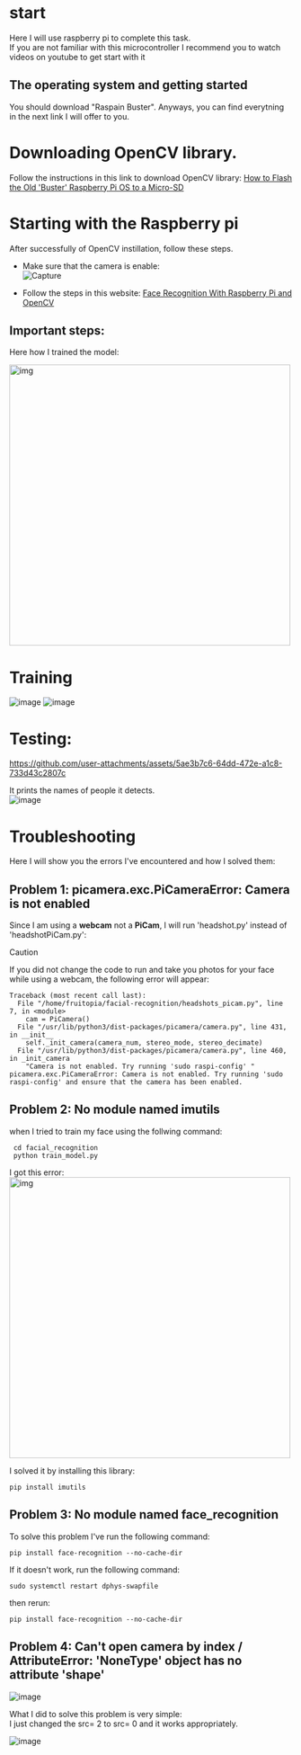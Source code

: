 # start
Here I will use raspberry pi to complete this task. <br>
If you are not familiar with this microcontroller I recommend you to watch videos on youtube to get start with it

## The operating system and getting started

You should download "Raspain Buster". Anyways, you can find everytning in the next link I will offer to you. <br>


# Downloading OpenCV library. 
Follow the instructions in this link to download OpenCV library: [How to Flash the Old 'Buster' Raspberry Pi OS to a Micro-SD](https://core-electronics.com.au/guides/flash-buster-os-pi/) <br>

# Starting with the Raspberry pi 
After successfully of OpenCV instillation, follow these steps.

- Make sure that the camera is enable: <br>
![Capture](https://github.com/user-attachments/assets/45a6a621-289f-4e96-9f66-a90735ccbefa)

- Follow the steps in this website: [Face Recognition With Raspberry Pi and OpenCV](https://core-electronics.com.au/guides/face-identify-raspberry-pi/)

## Important steps:
Here how I trained the model:<br>

<img src="https://github.com/user-attachments/assets/fa422d53-d8d4-4edc-8a95-c21162db0470" alt="img" width= 500>


# Training

![image](https://github.com/user-attachments/assets/16ec4d69-806d-4635-a383-de755fe268ec)
![image](https://github.com/user-attachments/assets/24016895-9bf4-49bc-b661-146a55ce01cf)

# Testing:




https://github.com/user-attachments/assets/5ae3b7c6-64dd-472e-a1c8-733d43c2807c




It prints the names of people it detects.<br> 
![image](https://github.com/user-attachments/assets/390f0ae1-4dc2-4f90-a4db-e17b74170dc0)




# Troubleshooting
Here I will show you the errors I've encountered and how I solved them:

## Problem 1: picamera.exc.PiCameraError: Camera is not enabled
Since I am using a **webcam** not a **PiCam**, I will run 'headshot.py' instead of 'headshotPiCam.py': 

> [!CAUTION]
> If you did not change the code to run and take you photos for your face while using a webcam, the following error will appear:
```
Traceback (most recent call last):
  File "/home/fruitopia/facial-recognition/headshots_picam.py", line 7, in <module>
    cam = PiCamera()
  File "/usr/lib/python3/dist-packages/picamera/camera.py", line 431, in __init__
    self._init_camera(camera_num, stereo_mode, stereo_decimate)
  File "/usr/lib/python3/dist-packages/picamera/camera.py", line 460, in _init_camera
    "Camera is not enabled. Try running 'sudo raspi-config' "
picamera.exc.PiCameraError: Camera is not enabled. Try running 'sudo raspi-config' and ensure that the camera has been enabled.
```

## Problem 2: No module named imutils

when I tried to train my face using the follwing command:<br>
```
 cd facial_recognition
 python train_model.py

```
I got this error:<br>
<img src="https://github.com/user-attachments/assets/37bb14b2-e4a5-44d3-9d66-e9c920485f4d" alt="img" width= 500>

I solved it by installing this library:
```
pip install imutils
```

## Problem 3: No module named face_recognition

To solve this problem I've run the following command:
```
pip install face-recognition --no-cache-dir
```
If it doesn't work, run the following command:<br>
```
sudo systemctl restart dphys-swapfile
```

then rerun: 
```
pip install face-recognition --no-cache-dir
```

## Problem 4: Can't open camera by index / AttributeError: 'NoneType' object has no attribute 'shape'

![image](https://github.com/user-attachments/assets/d79c5068-295d-4d11-a9e3-8b46cc503087)

What I did to solve this problem is very simple:<br>
I just changed the src= 2 to src= 0 and it works appropriately. <br>

![image](https://github.com/user-attachments/assets/c51ed806-99f2-42cc-ace8-41af7cfa6b8d)









